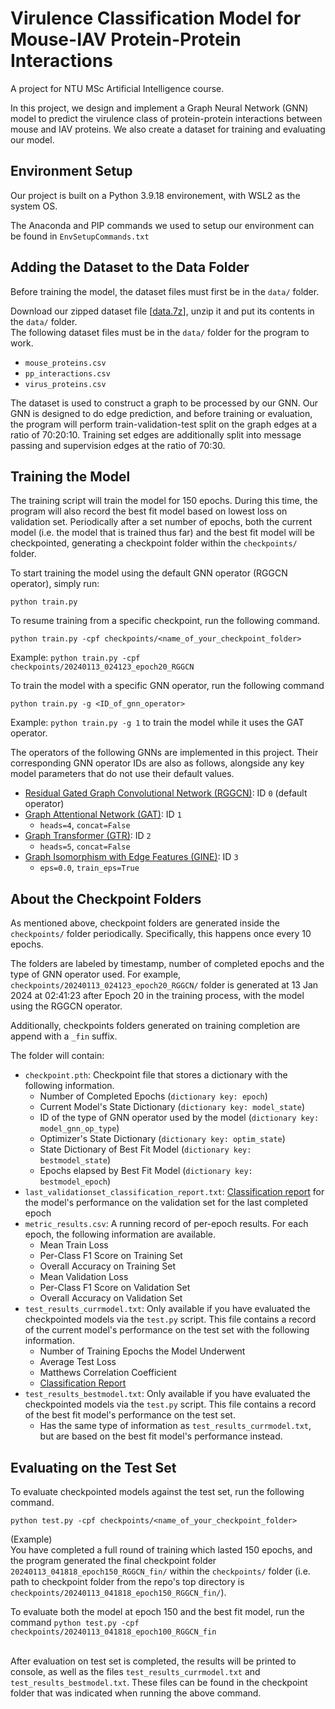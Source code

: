 # Virulence Classification Model for Mouse-IAV Protein-Protein Interactions
A project for NTU MSc Artificial Intelligence course. 

In this project, we design and implement a Graph Neural Network (GNN) model to predict the virulence class of protein-protein interactions between mouse and IAV proteins.
We also create a dataset for training and evaluating our model.

## Environment Setup
Our project is built on a Python 3.9.18 environement, with WSL2 as the system OS.

The Anaconda and PIP commands we used to setup our environment can be found in `EnvSetupCommands.txt`

## Adding the Dataset to the Data Folder
Before training the model, the dataset files must first be in the `data/` folder.

Download our zipped dataset file [[data.7z](https://drive.google.com/file/d/14-blNX-A8Y_cuFcGMr7RhixJRrCdZzgZ/view?usp=sharing)], unzip it and put its contents in the `data/` folder. <br>
The following dataset files must be in the `data/` folder for the program to work.
* `mouse_proteins.csv`
* `pp_interactions.csv`
* `virus_proteins.csv`

The dataset is used to construct a graph to be processed by our GNN.
Our GNN is designed to do edge prediction, and before training or evaluation, the program will perform train-validation-test split on the graph edges at a ratio of 70:20:10.
Training set edges are additionally split into message passing and supervision edges at the ratio of 70:30.

## Training the Model
The training script will train the model for 150 epochs.
During this time, the program will also record the best fit model based on lowest loss on validation set.
Periodically after a set number of epochs, both the current model (i.e. the model that is trained thus far) and the best fit model will be checkpointed, generating a checkpoint folder within the `checkpoints/` folder.

To start training the model using the default GNN operator (RGGCN operator), simply run:
```
python train.py
```

To resume training from a specific checkpoint, run the following command.
```
python train.py -cpf checkpoints/<name_of_your_checkpoint_folder>
```
Example: `python train.py -cpf checkpoints/20240113_024123_epoch20_RGGCN`

To train the model with a specific GNN operator, run the following command
```
python train.py -g <ID_of_gnn_operator>
```
Example: `python train.py -g 1` to train the model while it uses the GAT operator.

The operators of the following GNNs are implemented in this project. Their corresponding GNN operator IDs are also as follows, alongside any key model parameters that do not use their default values.
* [Residual Gated Graph Convolutional Network (RGGCN)](https://pytorch-geometric.readthedocs.io/en/latest/generated/torch_geometric.nn.conv.ResGatedGraphConv.html): ID `0` (default operator)
* [Graph Attentional Network (GAT)](https://pytorch-geometric.readthedocs.io/en/latest/generated/torch_geometric.nn.conv.GATConv.html): ID `1`
  * `heads=4`, `concat=False`
* [Graph Transformer (GTR)](https://pytorch-geometric.readthedocs.io/en/latest/generated/torch_geometric.nn.conv.TransformerConv.html): ID `2`
  * `heads=5`, `concat=False`
* [Graph Isomorphism with Edge Features (GINE)](https://pytorch-geometric.readthedocs.io/en/latest/generated/torch_geometric.nn.conv.GINEConv.html): ID `3`
  * `eps=0.0`, `train_eps=True`

## About the Checkpoint Folders
As mentioned above, checkpoint folders are generated inside the `checkpoints/` folder periodically. 
Specifically, this happens once every 10 epochs.

The folders are labeled by timestamp, number of completed epochs and the type of GNN operator used. 
For example, `checkpoints/20240113_024123_epoch20_RGGCN/` folder is generated at 13 Jan 2024 at 02:41:23 after Epoch 20 in the training process, with the model using the RGGCN operator.

Additionally, checkpoints folders generated on training completion are append with a `_fin` suffix.

The folder will contain:
* `checkpoint.pth`: Checkpoint file that stores a dictionary with the following information.
  * Number of Completed Epochs (`dictionary key: epoch`)
  * Current Model's State Dictionary  (`dictionary key: model_state`)
  * ID of the type of GNN operator used by the model (`dictionary key: model_gnn_op_type`)
  * Optimizer's State Dictionary (`dictionary key: optim_state`)
  * State Dictionary of Best Fit Model  (`dictionary key: bestmodel_state`)
  * Epochs elapsed by Best Fit Model  (`dictionary key: bestmodel_epoch`)
* `last_validationset_classification_report.txt`: [Classification report](https://scikit-learn.org/stable/modules/generated/sklearn.metrics.classification_report.html) for the model's performance on the validation set for the last completed epoch
* `metric_results.csv`: A running record of per-epoch results. For each epoch, the following information are available.
  * Mean Train Loss
  * Per-Class F1 Score on Training Set
  * Overall Accuracy on Training Set
  * Mean Validation Loss
  * Per-Class F1 Score on Validation Set
  * Overall Accuracy on Validation Set
* `test_results_currmodel.txt`: Only available if you have evaluated the checkpointed models via the `test.py` script. This file contains a record of the current model's performance on the test set with the following information.
  * Number of Training Epochs the Model Underwent
  * Average Test Loss
  * Matthews Correlation Coefficient
  * [Classification Report](https://scikit-learn.org/stable/modules/generated/sklearn.metrics.classification_report.html)
* `test_results_bestmodel.txt`: Only available if you have evaluated the checkpointed models via the `test.py` script. This file contains a record of the best fit model's performance on the test set.
  * Has the same type of information as `test_results_currmodel.txt`, but are based on the best fit model's performance instead.

## Evaluating on the Test Set
To evaluate checkpointed models against the test set, run the following command.
```
python test.py -cpf checkpoints/<name_of_your_checkpoint_folder>
```
(Example)<br>
You have completed a full round of training which lasted 150 epochs, and the program generated the final checkpoint folder `20240113_041818_epoch150_RGGCN_fin/` within the `checkpoints/` folder (i.e. path to checkpoint folder from the repo's top directory is `checkpoints/20240113_041818_epoch150_RGGCN_fin/`).

To evaluate both the model at epoch 150 and the best fit model, run the command `python test.py -cpf checkpoints/20240113_041818_epoch100_RGGCN_fin`<br><br>

After evaluation on test set is completed, the results will be printed to console, as well as the files `test_results_currmodel.txt` and `test_results_bestmodel.txt`.
These files can be found in the checkpoint folder that was indicated when running the above command.

